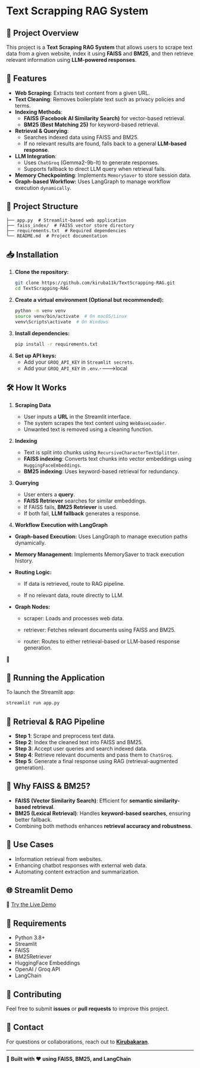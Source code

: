 # Text Scrapping RAG System

## 📌 Project Overview
This project is a **Text Scraping RAG System** that allows users to scrape text data from a given website, index it using **FAISS** and **BM25**, and then retrieve relevant information using **LLM-powered responses**.

## 🚀 Features
- **Web Scraping**: Extracts text content from a given URL.
- **Text Cleaning**: Removes boilerplate text such as privacy policies and terms.
- **Indexing Methods**:
  - **FAISS (Facebook AI Similarity Search)** for vector-based retrieval.
  - **BM25 (Best Matching 25)** for keyword-based retrieval.
- **Retrieval & Querying**:
  - Searches indexed data using FAISS and BM25.
  - If no relevant results are found, falls back to a general **LLM-based response**.
- **LLM Integration**:
  - Uses `ChatGroq` (Gemma2-9b-It) to generate responses.
  - Supports fallback to direct LLM query when retrieval fails.
- **Memory Checkpointing**: Implements `MemorySaver` to store session data.
- **Graph-based Workflow:** Uses LangGraph to manage workflow execution `dynamically`.

## 📂 Project Structure
```
├── app.py  # Streamlit-based web application
├── faiss_index/  # FAISS vector store directory
├── requirements.txt  # Required dependencies
└── README.md  # Project documentation
```

## 📥 Installation
1. **Clone the repository:**
   ```sh
   git clone https://github.com/kiruba11k/TextScrapping-RAG.git
   cd TextScrapping-RAG
   ```
2. **Create a virtual environment (Optional but recommended):**
   ```sh
   python -m venv venv
   source venv/bin/activate  # On macOS/Linux
   venv\Scripts\activate  # On Windows
   ```
3. **Install dependencies:**
   ```sh
   pip install -r requirements.txt
   ```
4. **Set up API keys:**
   - Add your `GROQ_API_KEY` in `Streamlit secrets`.
   - Add your `GROQ_API_KEY` in `.env`.---->local

## 🛠️ How It Works
1. **Scraping Data**
   - User inputs a **URL** in the Streamlit interface.
   - The system scrapes the text content using `WebBaseLoader`.
   - Unwanted text is removed using a cleaning function.

2. **Indexing**
   - Text is split into chunks using `RecursiveCharacterTextSplitter`.
   - **FAISS indexing**: Converts text chunks into vector embeddings using `HuggingFaceEmbeddings`.
   - **BM25 indexing**: Uses keyword-based retrieval for redundancy.

3. **Querying**
   - User enters a **query**.
   - **FAISS Retriever** searches for similar embeddings.
   - If FAISS fails, **BM25 Retriever** is used.
   - If both fail, **LLM fallback** generates a response.
     
4.  **Workflow Execution with LangGraph**

- **Graph-based Execution:** Uses LangGraph to manage execution paths dynamically.

- **Memory Management:** Implements MemorySaver to track execution history.

- **Routing Logic:**
  
    - If data is retrieved, route to RAG pipeline.

    - If no relevant data, route directly to LLM.
      
- **Graph Nodes:**
  
    - scraper: Loads and processes web data.
      
    -  retriever: Fetches relevant documents using FAISS and BM25.
      
    - router: Routes to either retrieval-based or LLM-based response generation.



📂

## 📡 Running the Application
To launch the Streamlit app:
```sh
streamlit run app.py
```

## 🔎 Retrieval & RAG Pipeline
- **Step 1**: Scrape and preprocess text data.
- **Step 2**: Index the cleaned text into FAISS and BM25.
- **Step 3**: Accept user queries and search indexed data.
- **Step 4**: Retrieve relevant documents and pass them to `ChatGroq`.
- **Step 5**: Generate a final response using RAG (retrieval-augmented generation).

## 🔑 Why FAISS & BM25?
- **FAISS (Vector Similarity Search)**: Efficient for **semantic similarity-based retrieval**.
- **BM25 (Lexical Retrieval)**: Handles **keyword-based searches**, ensuring better fallback.
- Combining both methods enhances **retrieval accuracy and robustness**.

## 📌 Use Cases
- Information retrieval from websites.
- Enhancing chatbot responses with external web data.
- Automating content extraction and summarization.

## 🌐 Streamlit Demo
🔗 [Try the Live Demo](https://textscrapping-rag.streamlit.app/)  

## 📜 Requirements
- Python 3.8+
- Streamlit
- FAISS
- BM25Retriever
- HuggingFace Embeddings
- OpenAI / Groq API
- LangChain

## 🤝 Contributing
Feel free to submit **issues** or **pull requests** to improve this project.

## 📧 Contact
For questions or collaborations, reach out to **[Kirubakaran](https://github.com/kiruba11k)**.

---
**🔧 Built with ❤️ using FAISS, BM25, and LangChain**

